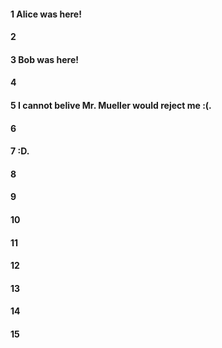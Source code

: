 #### 1 Alice was here!  
#### 2
#### 3 Bob was here!  
#### 4
#### 5 I cannot belive Mr. Mueller would reject me :(.  
#### 6
#### 7 :D. 
#### 8
#### 9
#### 10
#### 11
#### 12
#### 13
#### 14
#### 15
